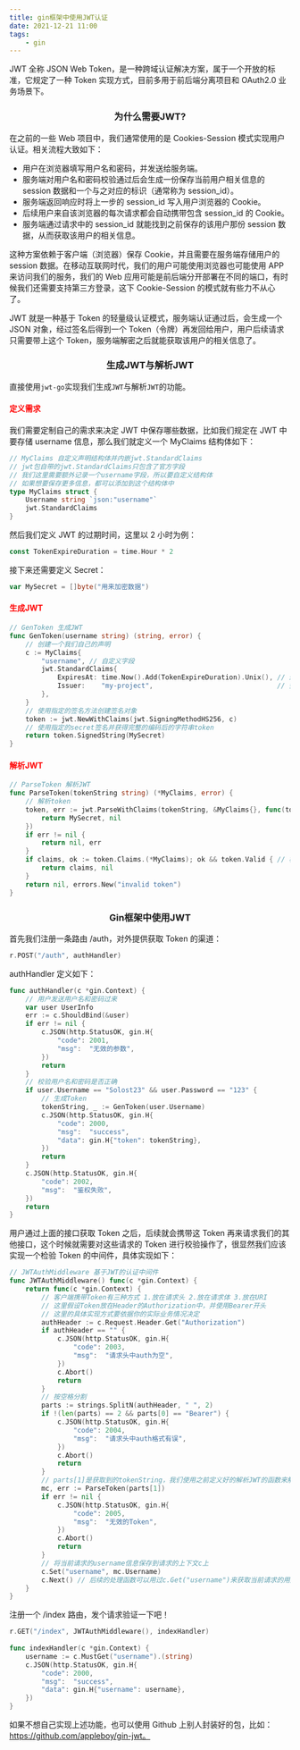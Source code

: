 ```yaml
---
title: gin框架中使用JWT认证
date: 2021-12-21 11:00
tags:
    - gin
---
```


JWT 全称 JSON Web Token，是一种跨域认证解决方案，属于一个开放的标准，它规定了一种 Token 实现方式，目前多用于前后端分离项目和 OAuth2.0 业务场景下。

### <center>为什么需要JWT?</center>

在之前的一些 Web 项目中，我们通常使用的是 Cookies-Session 模式实现用户认证。相关流程大致如下：

- 用户在浏览器填写用户名和密码，并发送给服务端。
- 服务端对用户名和密码校验通过后会生成一份保存当前用户相关信息的 session 数据和一个与之对应的标识（通常称为 session_id）。
- 服务端返回响应时将上一步的 session_id 写入用户浏览器的 Cookie。
- 后续用户来自该浏览器的每次请求都会自动携带包含 session_id 的 Cookie。
- 服务端通过请求中的 session_id 就能找到之前保存的该用户那份 session 数据，从而获取该用户的相关信息。

这种方案依赖于客户端（浏览器）保存 Cookie，并且需要在服务端存储用户的 session 数据。在移动互联网时代，我们的用户可能使用浏览器也可能使用 APP 来访问我们的服务，我们的 Web 应用可能是前后端分开部署在不同的端口，有时候我们还需要支持第三方登录，这下 Cookie-Session 的模式就有些力不从心了。

JWT 就是一种基于 Token 的轻量级认证模式，服务端认证通过后，会生成一个 JSON 对象，经过签名后得到一个 Token（令牌）再发回给用户，用户后续请求只需要带上这个 Token，服务端解密之后就能获取该用户的相关信息了。

### <center>生成JWT与解析JWT</center>

直接使用`jwt-go`实现我们生成`JWT`与解析`JWT`的功能。

#### <font color=red>定义需求</font>

我们需要定制自己的需求来决定 JWT 中保存哪些数据，比如我们规定在 JWT 中要存储 username 信息，那么我们就定义一个 MyClaims 结构体如下：

```go
// MyClaims 自定义声明结构体并内嵌jwt.StandardClaims
// jwt包自带的jwt.StandardClaims只包含了官方字段
// 我们这里需要额外记录一个username字段，所以要自定义结构体
// 如果想要保存更多信息，都可以添加到这个结构体中
type MyClaims struct {
	Username string `json:"username"`
	jwt.StandardClaims
}
```

然后我们定义 JWT 的过期时间，这里以 2 小时为例：

```go
const TokenExpireDuration = time.Hour * 2
```

接下来还需要定义 Secret：

```go
var MySecret = []byte("用来加密数据")
```

#### <font color=red>生成JWT</font>

```go
// GenToken 生成JWT
func GenToken(username string) (string, error) {
	// 创建一个我们自己的声明
	c := MyClaims{
		"username", // 自定义字段
		jwt.StandardClaims{
			ExpiresAt: time.Now().Add(TokenExpireDuration).Unix(), // 过期时间
			Issuer:    "my-project",                               // 签发人
		},
	}
	// 使用指定的签名方法创建签名对象
	token := jwt.NewWithClaims(jwt.SigningMethodHS256, c)
	// 使用指定的secret签名并获得完整的编码后的字符串token
	return token.SignedString(MySecret)
}
```

#### <font color=red>解析JWT</font>

```go
// ParseToken 解析JWT
func ParseToken(tokenString string) (*MyClaims, error) {
	// 解析token
	token, err := jwt.ParseWithClaims(tokenString, &MyClaims{}, func(token *jwt.Token) (i interface{}, err error) {
		return MySecret, nil
	})
	if err != nil {
		return nil, err
	}
	if claims, ok := token.Claims.(*MyClaims); ok && token.Valid { // 校验token
		return claims, nil
	}
	return nil, errors.New("invalid token")
}
```

### <center>Gin框架中使用JWT</center>

首先我们注册一条路由 /auth，对外提供获取 Token 的渠道：

```go
r.POST("/auth", authHandler)
```

authHandler 定义如下：

```go
func authHandler(c *gin.Context) {
	// 用户发送用户名和密码过来
	var user UserInfo
	err := c.ShouldBind(&user)
	if err != nil {
		c.JSON(http.StatusOK, gin.H{
			"code": 2001,
			"msg":  "无效的参数",
		})
		return
	}
	// 校验用户名和密码是否正确
	if user.Username == "Solost23" && user.Password == "123" {
		// 生成Token
		tokenString, _ := GenToken(user.Username)
		c.JSON(http.StatusOK, gin.H{
			"code": 2000,
			"msg":  "success",
			"data": gin.H{"token": tokenString},
		})
		return
	}
	c.JSON(http.StatusOK, gin.H{
		"code": 2002,
		"msg":  "鉴权失败",
	})
	return
}
```

用户通过上面的接口获取 Token 之后，后续就会携带这 Token 再来请求我们的其他接口，这个时候就需要对这些请求的 Token 进行校验操作了，很显然我们应该实现一个检验 Token 的中间件，具体实现如下：

```go
// JWTAuthMiddleware 基于JWT的认证中间件
func JWTAuthMiddleware() func(c *gin.Context) {
	return func(c *gin.Context) {
		// 客户端携带Token有三种方式 1.放在请求头 2.放在请求体 3.放在URI
		// 这里假设Token放在Header的Authorization中，并使用Bearer开头
		// 这里的具体实现方式要依据你的实际业务情况决定
		authHeader := c.Request.Header.Get("Authorization")
		if authHeader == "" {
			c.JSON(http.StatusOK, gin.H{
				"code": 2003,
				"msg":  "请求头中auth为空",
			})
			c.Abort()
			return
		}
		// 按空格分割
		parts := strings.SplitN(authHeader, " ", 2)
		if !(len(parts) == 2 && parts[0] == "Bearer") {
			c.JSON(http.StatusOK, gin.H{
				"code": 2004,
				"msg":  "请求头中auth格式有误",
			})
			c.Abort()
			return
		}
		// parts[1]是获取到的tokenString，我们使用之前定义好的解析JWT的函数来解析它
		mc, err := ParseToken(parts[1])
		if err != nil {
			c.JSON(http.StatusOK, gin.H{
				"code": 2005,
				"msg":  "无效的Token",
			})
			c.Abort()
			return
		}
		// 将当前请求的username信息保存到请求的上下文c上
		c.Set("username", mc.Username)
		c.Next() // 后续的处理函数可以用过c.Get("username")来获取当前请求的用户信息
	}
}
```

注册一个 /index 路由，发个请求验证一下吧！

```go
r.GET("/index", JWTAuthMiddleware(), indexHandler)
 
func indexHandler(c *gin.Context) {
	username := c.MustGet("username").(string)
	c.JSON(http.StatusOK, gin.H{
		"code": 2000,
		"msg":  "success",
		"data": gin.H{"username": username},
	})
}
```

如果不想自己实现上述功能，也可以使用 Github 上别人封装好的包，比如：https://github.com/appleboy/gin-jwt。